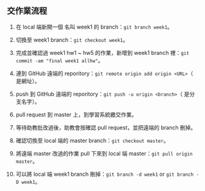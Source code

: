 ## 交作業流程

1. 在 local 端新開一個 名叫 week1 的 branch：`git branch week1`。

2. 切換至 week1 branch：`git checkout week1`。

3. 完成並確認過 week1 hw1 ~ hw5 的作業，新增到 week1 branch 裡：`git commit -am "final week1 allhw"`。

4. 連到 GitHub 遠端的 reporitory：`git remote origin add origin <URL>`（<URL> 是網址）。

5. push 到 GitHub 遠端的 reporitory：`git push -u origin <branch>`（<branch> 是分支名字）。

6. pull request 到 master 上，到學習系統繳交作業。

7. 等待助教批改過後，助教會按確認 pull request，並把遠端的 branch 刪掉。

8. 確認切換至 local 端的 master branch：`git checkout master`。 

9. 將遠端 master 改過的作業 pull 下來到 local 端 master：`git pull origin master`。

10. 可以將 local 端 week1 branch 刪掉：`git branch -d week1` or `git branch -D week1`。